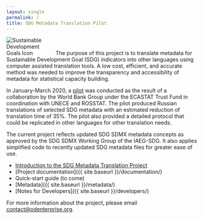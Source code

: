 ```yaml
---
layout: single
permalink: /
title: SDG Metadata Translation Pilot
---
```

<img alt="Sustainable Development Goals Icon" src="{{ site.baseurl }}/assets/img/sdg-icon.png" class="align-left" style="max-width:25%" />
The purpose of this project is to translate metadata for Sustainable Development Goal (SDG) indicators into other languages using computer assisted translation tools. A low cost, efficient, and accurate method was needed to improve the transparency and accessibility of metadata for statistical capacity building.

In January-March 2020, a [pilot](pilot/) was conducted as the result of a collaboration by the World Bank Group under the ECASTAT Trust Fund in coordination with UNECE and ROSSTAT. The pilot produced Russian translations of selected SDG metadata with an estimated reduction of translation time of 35%. The pilot also provided a detailed protocol that could be replicated in other languages for other translation needs.

The current project reflects updated SDG SDMX metadata concepts as approved by the SDG SDMX Working Group of the IAEG-SDG. It also applies simplified code to recently updated SDG metadata files for greater ease of use.

* [Introduction to the SDG Metadata Translation Project](https://docs.google.com/presentation/d/1v3tKfPeldopX8uD3d97RC7HyK0RSJF3QQdHQLTKjUjo)
* [Project documentation]({{ site.baseurl }}/documentation/)
* Quick-start guide (to come)
* [Metadata]({{ site.baseurl }}/metadata/)
* [Notes for Developers]({{ site.baseurl }}/developers/)

For more information about the project, please email contact@odenterprise.org.
